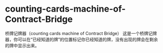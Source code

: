 # counting-cards-machine-of-Contract-Bridge
桥牌记牌器（counting cards machine of Contract Bridge）
这是一个桥牌记牌器，你可以在“已经知道的牌”的位置标记你已经知道的牌，没有出现的牌会在剩余的牌中显示出来。
